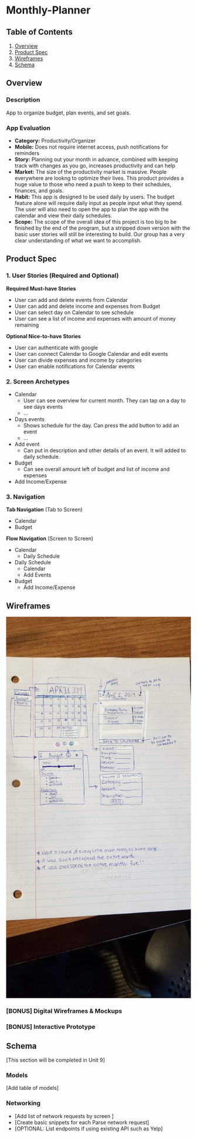 # Monthly-Planner

## Table of Contents
1. [Overview](#Overview)
1. [Product Spec](#Product-Spec)
1. [Wireframes](#Wireframes)
2. [Schema](#Schema)

## Overview
### Description
App to organize budget, plan events, and set goals.

### App Evaluation
- **Category:** Productivity/Organizer
- **Mobile:** Does not require internet access, push notifications for reminders
- **Story:** Planning out your month in advance, combined with keeping track with changes as you go, increases productivity
             and can help
- **Market:** The size of the productivity market is massive. People everywhere are lookng to optimize their lives. This product provides
              a huge value to those who need a push to keep to their schedules, finances, and goals.
- **Habit:** This app is designed to be used daily by users. The budget feature alone will require daily input as people input what they 
             spend. The user will also need to open the app to plan the app with the calendar and view their daily schedules. 
- **Scope:** The scope of the overall idea of this project is too big to be finished by the end of the program, but a stripped down version
             with the basic user stories will still be interesting to build. Our group has a very clear understanding of what we want to accomplish.

## Product Spec

### 1. User Stories (Required and Optional)

**Required Must-have Stories**

* User can add and delete events from Calendar
* User can add and delete income and expenses from Budget
* User can select day on Calendar to see schedule
* User can see a list of income and expenses with amount of money remaining

**Optional Nice-to-have Stories**

* User can authenticate with google
* User can connect Calendar to Google Calendar and edit events
* User can divide expenses and income by categories
* User can enable notifications for Calendar events

### 2. Screen Archetypes

* Calendar
   * User can see overview for current month. They can tap on a day to see days events
   * ...
* Days events
   * Shows schedule for the day. Can press the add button to add an event
   * ...
* Add event
  * Can put in description and other details of an event. It will added to daily schedule.
* Budget 
  * Can see overall amount left of budget and list of income and expenses
* Add Income/Expense

### 3. Navigation

**Tab Navigation** (Tab to Screen)

* Calendar
* Budget

**Flow Navigation** (Screen to Screen)

* Calendar
   * Daily Schedule
* Daily Schedule
   * Calendar
   * Add Events
* Budget
  * Add Income/Expense

## Wireframes
<img src="wireframe.jpg" width=600>

### [BONUS] Digital Wireframes & Mockups

### [BONUS] Interactive Prototype

## Schema 
[This section will be completed in Unit 9]
### Models
[Add table of models]
### Networking
- [Add list of network requests by screen ]
- [Create basic snippets for each Parse network request]
- [OPTIONAL: List endpoints if using existing API such as Yelp]
